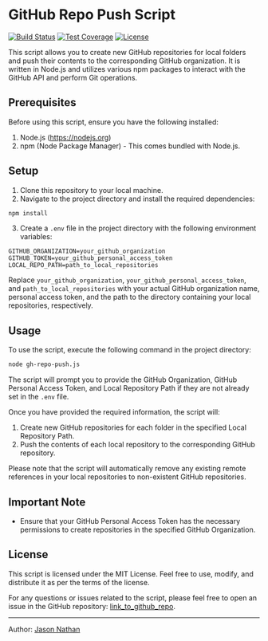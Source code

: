 # GitHub Repo Push Script

[![Build Status](https://img.shields.io/github/workflow/status/jasonnathan/gh-upload/CI%20-%20Run%20Tests?logo=github&style=flat-square)](https://github.com/jasonnathan/gh-upload/actions)
[![Test Coverage](https://img.shields.io/codecov/c/gh/jasonnathan/gh-upload?logo=codecov&style=flat-square)](https://codecov.io/gh/jasonnathan/gh-upload)
[![License](https://img.shields.io/github/license/jasonnathan/gh-upload?style=flat-square)](https://github.com/jasonnathan/gh-upload/blob/main/LICENSE)


This script allows you to create new GitHub repositories for local folders and push their contents to the corresponding GitHub organization. It is written in Node.js and utilizes various npm packages to interact with the GitHub API and perform Git operations.

## Prerequisites

Before using this script, ensure you have the following installed:

1. Node.js (https://nodejs.org)
2. npm (Node Package Manager) - This comes bundled with Node.js.

## Setup

1. Clone this repository to your local machine.
2. Navigate to the project directory and install the required dependencies:

```bash
npm install
```

3. Create a `.env` file in the project directory with the following environment variables:

```plaintext
GITHUB_ORGANIZATION=your_github_organization
GITHUB_TOKEN=your_github_personal_access_token
LOCAL_REPO_PATH=path_to_local_repositories
```

Replace `your_github_organization`, `your_github_personal_access_token`, and `path_to_local_repositories` with your actual GitHub organization name, personal access token, and the path to the directory containing your local repositories, respectively.

## Usage

To use the script, execute the following command in the project directory:

```bash
node gh-repo-push.js
```

The script will prompt you to provide the GitHub Organization, GitHub Personal Access Token, and Local Repository Path if they are not already set in the `.env` file.

Once you have provided the required information, the script will:

1. Create new GitHub repositories for each folder in the specified Local Repository Path.
2. Push the contents of each local repository to the corresponding GitHub repository.

Please note that the script will automatically remove any existing remote references in your local repositories to non-existent GitHub repositories.

## Important Note

- Ensure that your GitHub Personal Access Token has the necessary permissions to create repositories in the specified GitHub Organization.

## License

This script is licensed under the MIT License. Feel free to use, modify, and distribute it as per the terms of the license.

For any questions or issues related to the script, please feel free to open an issue in the GitHub repository: [link_to_github_repo](https://github.com/jasonnathan/gh-upload).

---
Author: [Jason Nathan](https://github.com/jasonnathan)